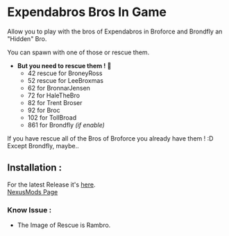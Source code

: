 # Expendabros Bros In Game
 
Allow you to play with the bros of Expendabros in Broforce and Brondfly an "Hidden" Bro.

You can spawn with one of those or rescue them.

* **But you need to rescue them !**  💪
    * 42 rescue for BroneyRoss
    * 52 rescue for LeeBroxmas
    * 62 for BronnarJensen
    * 72 for HaleTheBro
    * 82 for Trent Broser
    * 92 for Broc
    * 102 for TollBroad
    * 861 for Brondfly *(if enable)*

If you have rescue all of the Bros of Broforce you already have them ! :D  
Except Brondfly, maybe.. 

## Installation :
For the latest Release it's [here](https://github.com/Gorzon38/Broforce-Mods/releases/tag/ExpendablesBrosInGame).  
[NexusMods Page](https://www.nexusmods.com/broforce/mods/3)

### Know Issue :
* The Image of Rescue is Rambro.
  
  